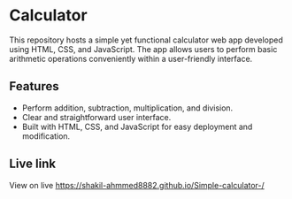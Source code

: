 
# Calculator
This repository hosts a simple yet functional calculator web app developed using HTML, CSS, and JavaScript. The app allows users to perform basic arithmetic operations conveniently within a user-friendly interface.

## Features

- Perform addition, subtraction, multiplication, and division.
- Clear and straightforward user interface.
- Built with HTML, CSS, and JavaScript for easy deployment and modification.


## Live link 
View on live https://shakil-ahmmed8882.github.io/Simple-calculator-/
